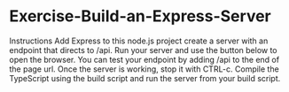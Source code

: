 # Exercise-Build-an-Express-Server

Instructions
Add Express to this node.js project
create a server with an endpoint that directs to /api.
Run your server and use the button below to open the browser. You can test your endpoint by adding /api to the end of the page url.
Once the server is working, stop it with CTRL-c. Compile the TypeScript using the build script and run the server from your build script. 